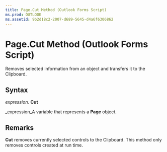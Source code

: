 ```yaml
---
title: Page.Cut Method (Outlook Forms Script)
ms.prod: OUTLOOK
ms.assetid: 9b2d18c2-2007-d689-5645-d4a6f6306862
---
```



# Page.Cut Method (Outlook Forms Script)

Removes selected information from an object and transfers it to the Clipboard.


## Syntax

 _expression_. **Cut**

 _expression_A variable that represents a  **Page** object.


## Remarks

 **Cut** removes currently selected controls to the Clipboard. This method only removes controls created at run time.


